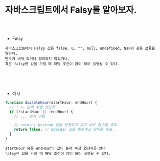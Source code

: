 # 자바스크립트에서 Falsy를 알아보자.

<br /><br />

* Falsy
```
자바스크립트에서 Falsy 값은 false, 0, "", null, undefined, NaN과 같은 값들을 말한다.
변수가 비어 있거나 정의되지 않았거나,
혹은 falsy한 값을 가질 때 해당 조건이 참이 되어 실행될 수 있다.
```

<br /><br /><br />

* 예시
```javascript
function disableHour(startHour, endHour) {
  // ! <- 논리 부정 연산자
  if (!startHour || !endHour) {
    // ... 로직 구현

    // return; boolean 값을 반환하지 않고 바로 함수를 종료.
    return false; // boolean 값을 반환하고 함수를 종료.
  }
}
```
```
startHour 혹은 endHour의 값이 논리 부정 연산자를 만나
falsy한 값을 가질 때 해당 조건이 참이 되어 실행될 수 있다.
```
